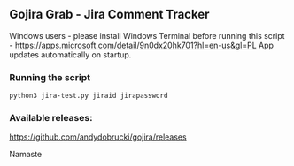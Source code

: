 ## Gojira Grab - Jira Comment Tracker

Windows users - please install Windows Terminal before running this script - https://apps.microsoft.com/detail/9n0dx20hk701?hl=en-us&gl=PL
App updates automatically on startup.

### Running the script

`python3 jira-test.py jiraid jirapassword`


### Available releases:
https://github.com/andydobrucki/gojira/releases

Namaste

